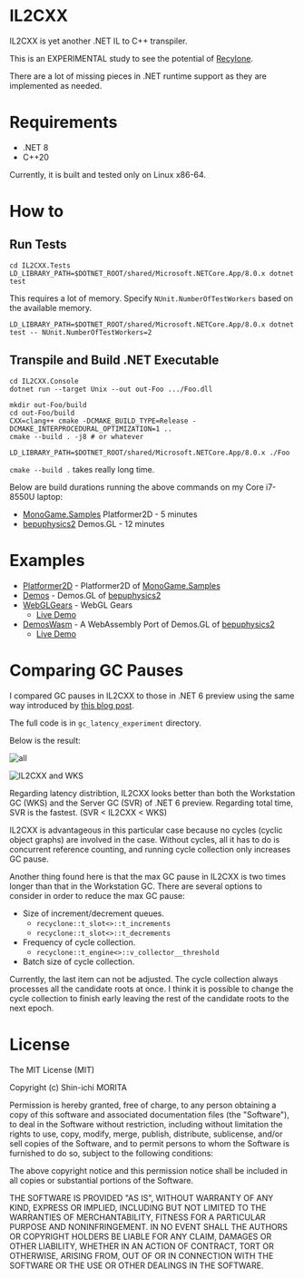 # IL2CXX

IL2CXX is yet another .NET IL to C++ transpiler.

This is an EXPERIMENTAL study to see the potential of [Recylone](https://github.com/shin1m/recyclone).

There are a lot of missing pieces in .NET runtime support as they are implemented as needed.

# Requirements

* .NET 8
* C++20

Currently, it is built and tested only on Linux x86-64.

# How to

## Run Tests

	cd IL2CXX.Tests
	LD_LIBRARY_PATH=$DOTNET_ROOT/shared/Microsoft.NETCore.App/8.0.x dotnet test

This requires a lot of memory.
Specify `NUnit.NumberOfTestWorkers` based on the available memory.

	LD_LIBRARY_PATH=$DOTNET_ROOT/shared/Microsoft.NETCore.App/8.0.x dotnet test -- NUnit.NumberOfTestWorkers=2

## Transpile and Build .NET Executable

	cd IL2CXX.Console
	dotnet run --target Unix --out out-Foo .../Foo.dll

	mkdir out-Foo/build
	cd out-Foo/build
	CXX=clang++ cmake -DCMAKE_BUILD_TYPE=Release -DCMAKE_INTERPROCEDURAL_OPTIMIZATION=1 ..
	cmake --build . -j8 # or whatever

	LD_LIBRARY_PATH=$DOTNET_ROOT/shared/Microsoft.NETCore.App/8.0.x ./Foo

`cmake --build .` takes really long time.

Below are build durations running the above commands on my Core i7-8550U laptop:
* [MonoGame.Samples](https://github.com/MonoGame/MonoGame.Samples) Platformer2D - 5 minutes
* [bepuphysics2](https://github.com/bepu/bepuphysics2) Demos.GL - 12 minutes

# Examples

* [Platformer2D](examples/Platformer2D) - Platformer2D of [MonoGame.Samples](https://github.com/MonoGame/MonoGame.Samples)
* [Demos](examples/Demos) - Demos.GL of [bepuphysics2](https://github.com/bepu/bepuphysics2)
* [WebGLGears](examples/WebGLGears) - WebGL Gears
  * [Live Demo](https://shin1m.github.io/gears)
* [DemosWasm](examples/DemosWasm) - A WebAssembly Port of Demos.GL of [bepuphysics2](https://github.com/bepu/bepuphysics2)
  * [Live Demo](https://shin1m.github.io/demoswasm)

# Comparing GC Pauses

I compared GC pauses in IL2CXX to those in .NET 6 preview using the same way introduced by [this blog post](https://mattwarren.org/2017/01/13/Analysing-Pause-times-in-the-.NET-GC/).

The full code is in `gc_latency_experiment` directory.

Below is the result:

![all](gc_latency_experiment/all.png)

![IL2CXX and WKS](gc_latency_experiment/IL2CXX-WKS.png)

Regarding latency distribtion, IL2CXX looks better than both the Workstation GC (WKS) and the Server GC (SVR) of .NET 6 preview.
Regarding total time, SVR is the fastest. (SVR < IL2CXX < WKS)

IL2CXX is advantageous in this particular case because no cycles (cyclic object graphs) are involved in the case.
Without cycles, all it has to do is concurrent reference counting, and running cycle collection only increases GC pause.

Another thing found here is that the max GC pause in IL2CXX is two times longer than that in the Workstation GC.
There are several options to consider in order to reduce the max GC pause:

* Size of increment/decrement queues.
  * `recyclone::t_slot<>::t_increments`
  * `recyclone::t_slot<>::t_decrements`
* Frequency of cycle collection.
  * `recyclone::t_engine<>::v_collector__threshold`
* Batch size of cycle collection.

Currently, the last item can not be adjusted.
The cycle collection always processes all the candidate roots at once.
I think it is possible to change the cycle collection to finish early leaving the rest of the candidate roots to the next epoch.

# License

The MIT License (MIT)

Copyright (c) Shin-ichi MORITA

Permission is hereby granted, free of charge, to any person obtaining a copy
of this software and associated documentation files (the "Software"), to deal
in the Software without restriction, including without limitation the rights
to use, copy, modify, merge, publish, distribute, sublicense, and/or sell
copies of the Software, and to permit persons to whom the Software is
furnished to do so, subject to the following conditions:

The above copyright notice and this permission notice shall be included in
all copies or substantial portions of the Software.

THE SOFTWARE IS PROVIDED "AS IS", WITHOUT WARRANTY OF ANY KIND, EXPRESS OR
IMPLIED, INCLUDING BUT NOT LIMITED TO THE WARRANTIES OF MERCHANTABILITY,
FITNESS FOR A PARTICULAR PURPOSE AND NONINFRINGEMENT.  IN NO EVENT SHALL THE
AUTHORS OR COPYRIGHT HOLDERS BE LIABLE FOR ANY CLAIM, DAMAGES OR OTHER
LIABILITY, WHETHER IN AN ACTION OF CONTRACT, TORT OR OTHERWISE, ARISING FROM,
OUT OF OR IN CONNECTION WITH THE SOFTWARE OR THE USE OR OTHER DEALINGS IN
THE SOFTWARE.
